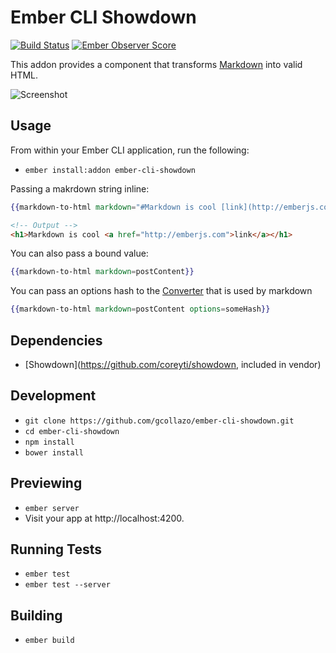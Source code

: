 # Ember CLI Showdown

[![Build Status](https://travis-ci.org/gcollazo/ember-cli-showdown.svg?branch=master)](https://travis-ci.org/gcollazo/ember-cli-showdown) [![Ember Observer Score](http://emberobserver.com/badges/ember-cli-showdown.svg)](http://emberobserver.com/addons/ember-cli-showdown)

This addon provides a component that transforms [Markdown](http://en.wikipedia.org/wiki/Markdown) into valid HTML.

![Screenshot](http://x.gcollazo.com/GS2zhpEpde.gif)

## Usage
From within your Ember CLI application, run the following:

- `ember install:addon ember-cli-showdown`

Passing a makrdown string inline:

```handlebars
{{markdown-to-html markdown="#Markdown is cool [link](http://emberjs.com)"}}
```

```html
<!-- Output -->
<h1>Markdown is cool <a href="http://emberjs.com">link</a></h1>

```


You can also pass a bound value:

```handlebars
{{markdown-to-html markdown=postContent}}
```

You can pass an options hash to the [Converter](https://github.com/showdownjs/showdown#locally) that is used by markdown

```handlebars
{{markdown-to-html markdown=postContent options=someHash}}
```

## Dependencies
* [Showdown](https://github.com/coreyti/showdown, included in vendor)

## Development

* `git clone https://github.com/gcollazo/ember-cli-showdown.git`
* `cd ember-cli-showdown`
* `npm install`
* `bower install`

## Previewing

* `ember server`
* Visit your app at http://localhost:4200.

## Running Tests

* `ember test`
* `ember test --server`

## Building

* `ember build`
